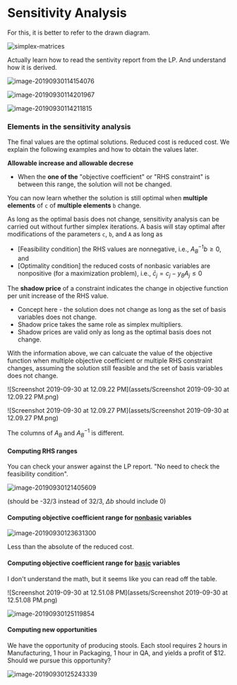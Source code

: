 # Sensitivity Analysis

For this, it is better to refer to the drawn diagram.

![simplex-matrices](assets/simplex-matrices.png)

Actually learn how to read the sentivity report from the LP. And understand how it is derived.



![image-20190930114154076](assets/image-20190930114154076.png)


![image-20190930114201967](assets/image-20190930114201967.png)


![image-20190930114211815](assets/image-20190930114211815.png)


### Elements in the sensitivity analysis

The final values are the optimal solutions. Reduced cost is reduced cost. We explain the following examples and how to obtain the values later.



**Allowable increase and allowable decrese**

- When the **one of the** "objective coefficient" or "RHS constraint" is between this range, the solution will not be changed.

You can now learn whether the solution is still optimal when **multiple elements** of `c` of **multiple elements** `b` change.

As long as the optimal basis does not change, sensitivity analysis can be carried out without further simplex iterations. A basis will stay optimal after modifications of the parameters `c`, `b`, and `A` as long as

- [Feasibility condition] the RHS values are nonnegative, i.e., $A_B^{-1} b \geq 0$, and
- [Optimality condition] the reduced costs of nonbasic variables are nonpositive (for a maximization problem), i.e., $\bar{c}_j = c_j - y_B A_j \leq 0$ 



The **shadow price** of a constraint indicates the change in objective function per unit increase of the RHS value. 
- Concept here - the solution does not change as long as the set of basis variables does not change.
- Shadow price takes the same role as simplex multipliers.
- Shadow prices are valid only as long as the optimal basis does not change.

With the information above, we can calcuate the value of the objective function when multiple objective coefficient or multiple RHS constraint changes, assuming the solution still feasible and the set of basis variables does not change.

![Screenshot 2019-09-30 at 12.09.22 PM](assets/Screenshot 2019-09-30 at 12.09.22 PM.png)



![Screenshot 2019-09-30 at 12.09.27 PM](assets/Screenshot 2019-09-30 at 12.09.27 PM.png)

The columns of $A_B$ and $A_B^{-1}$ is different.



#### Computing RHS ranges

You can check your answer against the LP report. "No need to check the feasibility condition".

![image-20190930121405609](assets/image-20190930121405609.png)

(should be -32/3 instead of 32/3, $\Delta b$ should include 0)



#### Computing objective coefficient range for <u>nonbasic</u> variables

![image-20190930123631300](assets/image-20190930123631300.png)

Less than the absolute of the reduced cost. 



#### Computing objective coefficient range for <u>basic</u> variables

I don't understand the math, but it seems like you can read off the table.

![Screenshot 2019-09-30 at 12.51.08 PM](assets/Screenshot 2019-09-30 at 12.51.08 PM.png)



![image-20190930125119854](assets/image-20190930125119854.png)








#### Computing new opportunities

We have the opportunity of producing stools. Each stool requires 2 hours in Manufacturing, 1 hour in Packaging, 1 hour in QA, and yields a profit of $12. Should we pursue this opportunity?

![image-20190930125243339](assets/image-20190930125243339.png)